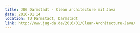 ```yaml
---
title: JUG Darmstadt - Clean Architecture mit Java
date: 2016-01-14
location: TU Darmstadt, Darmstadt
link: http://www.jug-da.de/2016/01/Clean-Architecture-Java/
---
```


